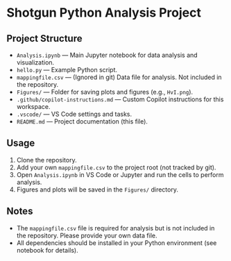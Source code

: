 # Shotgun Python Analysis Project

## Project Structure

- `Analysis.ipynb` — Main Jupyter notebook for data analysis and visualization.
- `hello.py` — Example Python script.
- `mappingfile.csv` — (Ignored in git) Data file for analysis. Not included in the repository.
- `Figures/` — Folder for saving plots and figures (e.g., `HvI.png`).
- `.github/copilot-instructions.md` — Custom Copilot instructions for this workspace.
- `.vscode/` — VS Code settings and tasks.
- `README.md` — Project documentation (this file).

## Usage

1. Clone the repository.
2. Add your own `mappingfile.csv` to the project root (not tracked by git).
3. Open `Analysis.ipynb` in VS Code or Jupyter and run the cells to perform analysis.
4. Figures and plots will be saved in the `Figures/` directory.

## Notes
- The `mappingfile.csv` file is required for analysis but is not included in the repository. Please provide your own data file.
- All dependencies should be installed in your Python environment (see notebook for details).
